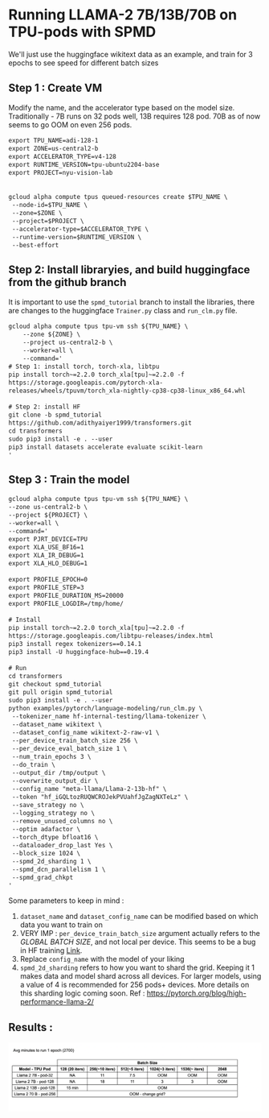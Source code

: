 # Running LLAMA-2 7B/13B/70B on TPU-pods with SPMD

We'll just use the huggingface wikitext data as an example, and train for 3 epochs to see speed for different batch sizes

## Step 1 : Create VM

Modify the name, and the accelerator type based on the model size. Traditionally - 7B runs on 32 pods well, 13B requires 128 pod. 70B as of now seems to go OOM on even 256 pods.

```
export TPU_NAME=adi-128-1
export ZONE=us-central2-b
export ACCELERATOR_TYPE=v4-128
export RUNTIME_VERSION=tpu-ubuntu2204-base
export PROJECT=nyu-vision-lab


gcloud alpha compute tpus queued-resources create $TPU_NAME \
 --node-id=$TPU_NAME \
 --zone=$ZONE \
 --project=$PROJECT \
 --accelerator-type=$ACCELERATOR_TYPE \
 --runtime-version=$RUNTIME_VERSION \
 --best-effort
```

## Step 2: Install libraryies, and build huggingface from the github branch

It is important to use the `spmd_tutorial` branch to install the libraries, there are changes to the huggingface `Trainer.py` class and `run_clm.py` file.

```
gcloud alpha compute tpus tpu-vm ssh ${TPU_NAME} \
	--zone ${ZONE} \
	--project us-central2-b \
	--worker=all \
	--command='
# Step 1: install torch, torch-xla, libtpu
pip install torch~=2.2.0 torch_xla[tpu]~=2.2.0 -f https://storage.googleapis.com/pytorch-xla-releases/wheels/tpuvm/torch_xla-nightly-cp38-cp38-linux_x86_64.whl

# Step 2: install HF
git clone -b spmd_tutorial https://github.com/adithyaiyer1999/transformers.git
cd transformers
sudo pip3 install -e . --user
pip3 install datasets accelerate evaluate scikit-learn
'
```

## Step 3 : Train the model

```
gcloud alpha compute tpus tpu-vm ssh ${TPU_NAME} \
--zone us-central2-b \
--project ${PROJECT} \
--worker=all \
--command='
export PJRT_DEVICE=TPU
export XLA_USE_BF16=1
export XLA_IR_DEBUG=1
export XLA_HLO_DEBUG=1

export PROFILE_EPOCH=0
export PROFILE_STEP=3
export PROFILE_DURATION_MS=20000
export PROFILE_LOGDIR=/tmp/home/

# Install
pip install torch~=2.2.0 torch_xla[tpu]~=2.2.0 -f https://storage.googleapis.com/libtpu-releases/index.html
pip3 install regex tokenizers==0.14.1
pip3 install -U huggingface-hub==0.19.4

# Run
cd transformers
git checkout spmd_tutorial
git pull origin spmd_tutorial
sudo pip3 install -e . --user
python examples/pytorch/language-modeling/run_clm.py \
 --tokenizer_name hf-internal-testing/llama-tokenizer \
 --dataset_name wikitext \
 --dataset_config_name wikitext-2-raw-v1 \
 --per_device_train_batch_size 256 \
 --per_device_eval_batch_size 1 \
 --num_train_epochs 3 \
 --do_train \
 --output_dir /tmp/output \
 --overwrite_output_dir \
 --config_name "meta-llama/Llama-2-13b-hf" \
 --token "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" \
 --save_strategy no \
 --logging_strategy no \
 --remove_unused_columns no \
 --optim adafactor \
 --torch_dtype bfloat16 \
 --dataloader_drop_last Yes \
 --block_size 1024 \
 --spmd_2d_sharding 1 \
 --spmd_dcn_parallelism 1 \
 --spmd_grad_chkpt
'

```

Some parameters to keep in mind : 

1. `dataset_name` and `dataset_config_name` can be modified based on which data you want to train on
2. VERY IMP : `per_device_train_batch_size` argument actually refers to the *GLOBAL BATCH SIZE*, and not local per device. This seems to be a bug in HF training [Link](https://github.com/huggingface/transformers/issues/21444). 
3. Replace `config_name` with the model of your liking
4. `spmd_2d_sharding` refers to how you want to shard the grid. Keeping it 1 makes data and model shard across all devices. For larger models, using a value of 4 is recommended for 256 pods+ devices. More details on this sharding logic coming soon. Ref : https://pytorch.org/blog/high-performance-llama-2/


## Results : 

![Image](./Screenshot%202024-02-18%20at%209.14.16%20PM.png)